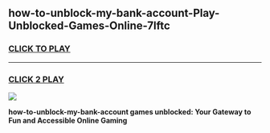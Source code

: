 
## how-to-unblock-my-bank-account-Play-Unblocked-Games-Online-7lftc
<h3>
<a href="https://premium76.site?title=how-to-unblock-my-bank-account&ref=25A">CLICK TO PLAY</a></h3>
<hr>

<h3>
<a href="https://premium76.site?title=how-to-unblock-my-bank-account&ref=25A">CLICK 2 PLAY</a>
  
</h3>

<a href="https://premium76.site?title=how-to-unblock-my-bank-account&ref=25A"><img src="https://clearcache.store/games.png"></a>


**how-to-unblock-my-bank-account games unblocked: Your Gateway to Fun and Accessible Online Gaming**
